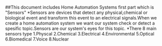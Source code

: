 ##This document includes Home Automation Systems first part which is "Sensors"
  *Sensors are devices that detect any physical,chemical or biological event and transform this event to an electrical signals.When we create a home automation system we want our system 
check or detect a spesific topic.Sensors are our system's eyes for this topic.
  *There 8 main sensors type
  1.Physcal
  2.Chemical
  3.Electrical
  4.Environmental
  5.Optical
  6.Biomedical
  7.Voice
  8.Nuclear



